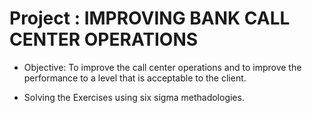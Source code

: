 # Project : IMPROVING BANK CALL CENTER OPERATIONS

* Objective: To improve the call center operations and to improve the performance to a level that is acceptable to the client.

* Solving the Exercises using six sigma methadologies.

